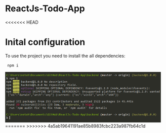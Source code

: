 # ReactJs-Todo-App

<<<<<<< HEAD
# Inital configuration

To use the project you need to install the all dependencies: 

```
 npm i

```

<img src=./capturar.png>
=======
>>>>>>> 4a5ab19641191ae85b8983fcbc223a987fb64c1d
